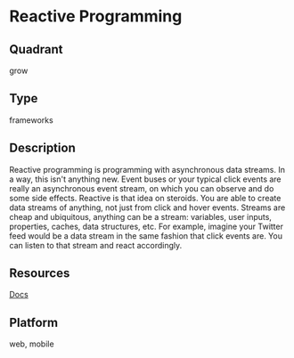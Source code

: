 # Reactive Programming

## Quadrant
grow

## Type
frameworks

## Description
Reactive programming is programming with asynchronous data streams.
In a way, this isn't anything new. Event buses or your typical click events are really an asynchronous event stream, on which you can observe and do some side effects. Reactive is that idea on steroids. You are able to create data streams of anything, not just from click and hover events. Streams are cheap and ubiquitous, anything can be a stream: variables, user inputs, properties, caches, data structures, etc. For example, imagine your Twitter feed would be a data stream in the same fashion that click events are. You can listen to that stream and react accordingly.


## Resources
[Docs](http://reactivex.io/rxjs/)

## Platform
web, mobile

